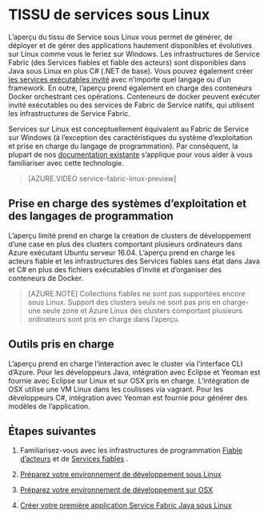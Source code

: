 <properties
   pageTitle="Tissu Azure Service sous Linux | Microsoft Azure"
   description="Clusters de service Fabric prennent en charge Linux et Java, qui signifie que vous pourrez déployer et les applications de Fabric du Service hôte écrites en Java et C# sous Linux."
   services="service-fabric"
   documentationCenter=".net"
   authors="mani-ramaswamy"
   manager="timlt"
   editor=""/>

<tags
   ms.service="service-fabric"
   ms.devlang="Java"
   ms.topic="article"
   ms.tgt_pltfrm="NA"
   ms.workload="NA"
   ms.date="09/26/2016"
   ms.author="SubramaR"/>

# <a name="service-fabric-on-linux"></a>TISSU de services sous Linux

L’aperçu du tissu de Service sous Linux vous permet de générer, de déployer et de gérer des applications hautement disponibles et évolutives sur Linux comme vous le feriez sur Windows. Les infrastructures de Service Fabric (des Services fiables et fiable des acteurs) sont disponibles dans Java sous Linux en plus C# (.NET de base).  Vous pouvez également créer [les services exécutables invité](service-fabric-deploy-existing-app.md) avec n’importe quel langage ou d’un framework. En outre, l’aperçu prend également en charge des conteneurs Docker orchestrant ces opérations. Conteneurs de docker peuvent exécuter invité exécutables ou des services de Fabric de Service natifs, qui utilisent les infrastructures de Service Fabric.

Services sur Linux est conceptuellement équivalent au Fabric de Service sur Windows (à l’exception des caractéristiques du système d’exploitation et prise en charge du langage de programmation). Par conséquent, la plupart de nos [documentation existante](http://aka.ms/servicefabricdocs) s’applique pour vous aider à vous familiariser avec cette technologie.

> [AZURE.VIDEO service-fabric-linux-preview]

## <a name="supported-operating-systems-and-programming-languages"></a>Prise en charge des systèmes d’exploitation et des langages de programmation

L’aperçu limité prend en charge la création de clusters de développement d’une case en plus des clusters comportant plusieurs ordinateurs dans Azure exécutant Ubuntu serveur 16.04. L’aperçu prend en charge les acteurs fiable et les infrastructures des Services fiables sans état dans Java et C# en plus des fichiers exécutables d’invité et d’organiser des conteneurs de Docker.  

>[AZURE.NOTE] Collections fiables ne sont pas supportées encore sous Linux. Support des clusters seuls ne sont pas pris en charge-une seule zone et Azure Linux des clusters comportant plusieurs ordinateurs sont pris en charge dans l’aperçu.

## <a name="supported-tooling"></a>Outils pris en charge

L’aperçu prend en charge l’interaction avec le cluster via l’interface CLI d’Azure. Pour les développeurs Java, intégration avec Eclipse et Yeoman est fournie avec Eclipse sur Linux et sur OSX pris en charge. L’intégration de OSX utilise une VM Linux dans les coulisses via vagrant. Pour les développeurs C#, intégration avec Yeoman est fournie pour générer des modèles de l’application.

## <a name="next-steps"></a>Étapes suivantes


1. Familiarisez-vous avec les infrastructures de programmation [Fiable d’acteurs](service-fabric-reliable-actors-introduction.md) et de [Services fiables](service-fabric-reliable-services-introduction.md) .

2. [Préparez votre environnement de développement sous Linux](service-fabric-get-started-linux.md)

3. [Préparez votre environnement de développement sur OSX](service-fabric-get-started-mac.md)

4. [Créer votre première application Service Fabric Java sous Linux](service-fabric-create-your-first-linux-application-with-java.md)
